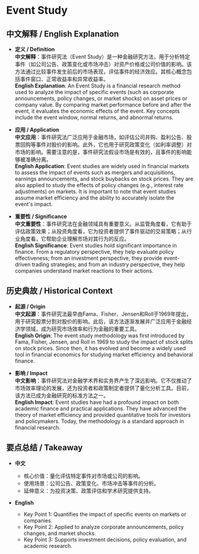 # Event Study

## 中文解释 / English Explanation

* **定义 / Definition**  
  **中文解释**：事件研究法（Event Study）是一种金融研究方法，用于分析特定事件（如公司公告、政策变化或市场冲击）对资产价格或公司价值的影响。该方法通过比较事件发生前后的市场表现，评估事件的经济效应。其核心概念包括事件窗口、正常收益率和异常收益率。  
  **English Explanation**: An Event Study is a financial research method used to analyze the impact of specific events (such as corporate announcements, policy changes, or market shocks) on asset prices or company value. By comparing market performance before and after the event, it evaluates the economic effects of the event. Key concepts include the event window, normal returns, and abnormal returns.

* **应用 / Application**  
  **中文应用**：事件研究法广泛应用于金融市场，如评估公司并购、盈利公告、股票回购等事件对股价的影响。此外，它也用于研究政策变化（如利率调整）对市场的影响。需要注意的是，事件研究法假设市场是有效的，且事件的影响能够被准确分离。  
  **English Application**: Event studies are widely used in financial markets to assess the impact of events such as mergers and acquisitions, earnings announcements, and stock buybacks on stock prices. They are also applied to study the effects of policy changes (e.g., interest rate adjustments) on markets. It is important to note that event studies assume market efficiency and the ability to accurately isolate the event's impact.

* **重要性 / Significance**  
  **中文重要性**：事件研究法在金融领域具有重要意义。从监管角度看，它有助于评估政策效果；从投资角度看，它为投资者提供了事件驱动的交易策略；从行业角度看，它帮助企业理解市场对其行为的反应。  
  **English Significance**: Event studies hold significant importance in finance. From a regulatory perspective, they help evaluate policy effectiveness; from an investment perspective, they provide event-driven trading strategies; and from an industry perspective, they help companies understand market reactions to their actions.

## 历史典故 / Historical Context

* **起源 / Origin**  
  **中文起源**：事件研究法最早由Fama、Fisher、Jensen和Roll于1969年提出，用于研究股票分割对股价的影响。此后，该方法逐渐发展并广泛应用于金融经济学领域，成为研究市场效率和行为金融的重要工具。  
  **English Origin**: The event study methodology was first introduced by Fama, Fisher, Jensen, and Roll in 1969 to study the impact of stock splits on stock prices. Since then, it has evolved and become a widely used tool in financial economics for studying market efficiency and behavioral finance.

* **影响 / Impact**  
  **中文影响**：事件研究法对金融学术界和实务界产生了深远影响。它不仅推动了市场效率理论的发展，还为投资者和政策制定者提供了量化分析工具。目前，该方法已成为金融研究的标准方法之一。  
  **English Impact**: Event studies have had a profound impact on both academic finance and practical applications. They have advanced the theory of market efficiency and provided quantitative tools for investors and policymakers. Today, the methodology is a standard approach in financial research.

## 要点总结 / Takeaway

* **中文**  
  - 核心价值：量化评估特定事件对市场或公司的影响。  
  - 使用场景：公司公告、政策变化、市场冲击等事件的分析。  
  - 延伸意义：为投资决策、政策评估和学术研究提供支持。  

* **English**  
  - Key Point 1: Quantifies the impact of specific events on markets or companies.  
  - Key Point 2: Applied to analyze corporate announcements, policy changes, and market shocks.  
  - Key Point 3: Supports investment decisions, policy evaluation, and academic research.